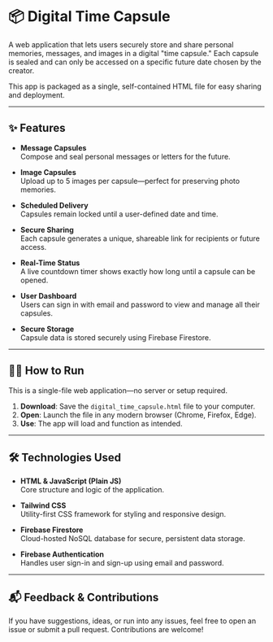 # 📦 Digital Time Capsule

A web application that lets users securely store and share personal memories, messages, and images in a digital "time capsule." Each capsule is sealed and can only be accessed on a specific future date chosen by the creator.

This app is packaged as a single, self-contained HTML file for easy sharing and deployment.

---

## ✨ Features

- **Message Capsules**  
  Compose and seal personal messages or letters for the future.

- **Image Capsules**  
  Upload up to 5 images per capsule—perfect for preserving photo memories.

- **Scheduled Delivery**  
  Capsules remain locked until a user-defined date and time.

- **Secure Sharing**  
  Each capsule generates a unique, shareable link for recipients or future access.

- **Real-Time Status**  
  A live countdown timer shows exactly how long until a capsule can be opened.

- **User Dashboard**  
  Users can sign in with email and password to view and manage all their capsules.

- **Secure Storage**  
  Capsule data is stored securely using Firebase Firestore.

---

## 🧑‍💻 How to Run

This is a single-file web application—no server or setup required.

1. **Download**: Save the `digital_time_capsule.html` file to your computer.
2. **Open**: Launch the file in any modern browser (Chrome, Firefox, Edge).
3. **Use**: The app will load and function as intended.

---

## 🛠️ Technologies Used

- **HTML & JavaScript (Plain JS)**  
  Core structure and logic of the application.

- **Tailwind CSS**  
  Utility-first CSS framework for styling and responsive design.

- **Firebase Firestore**  
  Cloud-hosted NoSQL database for secure, persistent data storage.

- **Firebase Authentication**  
  Handles user sign-in and sign-up using email and password.

---

## 📬 Feedback & Contributions

If you have suggestions, ideas, or run into any issues, feel free to open an issue or submit a pull request. Contributions are welcome!

